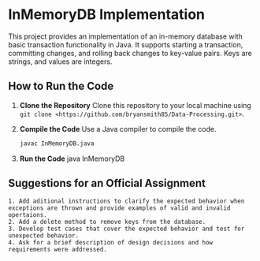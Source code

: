 # InMemoryDB Implementation

This project provides an implementation of an in-memory database with basic transaction functionality in Java. It supports starting a transaction, committing changes, and rolling back changes to key-value pairs. Keys are strings, and values are integers.

## How to Run the Code

1. **Clone the Repository**
   Clone this repository to your local machine using `git clone <https://github.com/bryansmith85/Data-Processing.git>`.

2. **Compile the Code**
   Use a Java compiler to compile the code.

   ```bash
   javac InMemoryDB.java

3. **Run the Code**
    java InMemoryDB

## Suggestions for an Official Assignment
    1. Add aditional instructions to clarify the expected behavior when exceptions are thrown and provide examples of valid and invalid opertaions.
    2. Add a delete method to remove keys from the database.
    3. Develop test cases that cover the expected behavior and test for unexpected behavior.
    4. Ask for a brief description of design decisions and how requirements were addressed.
        